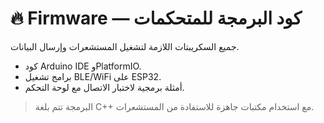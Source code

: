 # 🔥 Firmware — كود البرمجة للمتحكمات

جميع السكريبتات اللازمة لتشغيل المستشعرات وإرسال البيانات.

- كود Arduino IDE وPlatformIO.
- برامج تشغيل BLE/WiFi على ESP32.
- أمثلة برمجية لاختبار الاتصال مع لوحة التحكم.

> البرمجة تتم بلغة C++ مع استخدام مكتبات جاهزة للاستفادة من المستشعرات.
